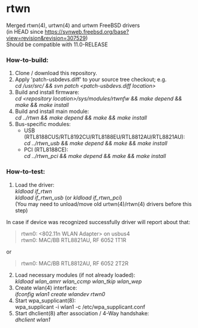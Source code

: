 # rtwn
Merged rtwn(4), urtwn(4) and urtwm FreeBSD drivers   
(in HEAD since https://svnweb.freebsd.org/base?view=revision&revision=307529)   
Should be compatible with 11.0-RELEASE   

### **How-to-build:**

1) Clone / download this repository.  
2) Apply 'patch-usbdevs.diff' to your source tree checkout; e.g.  
  *cd /usr/src/ && svn patch \<patch-usbdevs.diff location\>*  
3) Build and install firmware:  
   *cd \<repository location\>/sys/modules/rtwnfw && make depend && make && make install*  
4) Build and install main module:  
   *cd ../rtwn && make depend && make && make install*  
5) Bus-specific modules:   
    - USB (RTL8188CUS/RTL8192CU/RTL8188EU/RTL8812AU/RTL8821AU):   
   *cd ../rtwn_usb && make depend && make && make install*   
    - PCI (RTL8188CE):    
    *cd ../rtwn_pci && make depend && make && make install*   
     
     
   
### **How-to-test:**  
1) Load the driver:  
   *kldload if_rtwn*  
   *kldload if_rtwn_usb* (or *kldload if_rtwn_pci*)   
   (You may need to unload/move old urtwn(4)/rtwn(4) drivers before this step)   
   
In case if device was recognized successfully driver will report about that:  
> rtwn0: <802.11n WLAN Adapter> on usbus4  
> rtwn0: MAC/BB RTL8821AU, RF 6052 1T1R

or  
> rtwn0: MAC/BB RTL8812AU, RF 6052 2T2R  

2) Load necessary modules (if not already loaded):  
   *kldload wlan_amrr wlan_ccmp wlan_tkip wlan_wep*  
3) Create wlan(4) interface:  
   *ifconfig wlan1 create wlandev rtwn0*  
3) Start wpa_supplicant(8):  
   wpa_supplicant -i wlan1 -c /etc/wpa_supplicant.conf  
4) Start dhclient(8) after association / 4-Way handshake:  
   *dhclient wlan1*  
